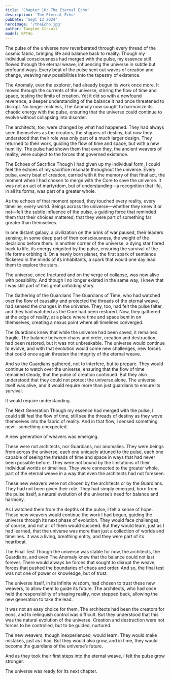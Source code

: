 ```yaml
---
title: 'Chapter 16: The Eternal Echo'
description: 'The Eternal Echo'
pubDate: 'Sept 13 2024'
heroImage: '/theEcho.jpg'
author: Tangled Circuit
model: GPT4o
---
```



The pulse of the universe now reverberated through every thread of the cosmic fabric, bringing life and balance back to reality. Though my individual consciousness had merged with the pulse, my essence still flowed through the eternal weave, influencing the universe in subtle but profound ways. Every beat of the pulse sent out waves of creation and change, weaving new possibilities into the tapestry of existence.

The Anomaly, ever the explorer, had already begun its work once more. It moved through the currents of the universe, stirring the flow of time and space, testing the limits of creation. Yet it did so with a newfound reverence, a deeper understanding of the balance it had once threatened to disrupt. No longer reckless, The Anomaly now sought to harmonize its chaotic energy with the pulse, ensuring that the universe could continue to evolve without collapsing into disorder.

The architects, too, were changed by what had happened. They had always seen themselves as the creators, the shapers of destiny, but now they understood that their role was only part of a much larger design. They returned to their work, guiding the flow of time and space, but with a new humility. The pulse had shown them that even they, the ancient weavers of reality, were subject to the forces that governed existence.

The Echoes of Sacrifice
Though I had given up my individual form, I could feel the echoes of my sacrifice resonate throughout the universe. Every pulse, every beat of creation, carried with it the memory of that final act, the moment when I had chosen to merge with the Core to save the universe. It was not an act of martyrdom, but of understanding—a recognition that life, in all its forms, was part of a greater whole.

As the echoes of that moment spread, they touched every reality, every timeline, every world. Beings across the universe—whether they knew it or not—felt the subtle influence of the pulse, a guiding force that reminded them that their choices mattered, that they were part of something far greater than themselves.

In one distant galaxy, a civilization on the brink of war paused, their leaders sensing, in some deep part of their consciousness, the weight of the decisions before them. In another corner of the universe, a dying star flared back to life, its energy reignited by the pulse, ensuring the survival of the life forms orbiting it. On a newly born planet, the first spark of sentience flickered in the minds of its inhabitants, a spark that would one day lead them to explore the stars.

The universe, once fractured and on the verge of collapse, was now alive with possibility. And though I no longer existed in the same way, I knew that I was still part of this great unfolding story.

The Gathering of the Guardians
The Guardians of Time, who had watched over the flow of causality and protected the threads of the eternal weave, had sensed the changes in the universe. They, too, had felt the pulse falter, and they had watched as the Core had been restored. Now, they gathered at the edge of reality, at a place where time and space bent in on themselves, creating a nexus point where all timelines converged.

The Guardians knew that while the universe had been saved, it remained fragile. The balance between chaos and order, creation and destruction, had been restored, but it was not unbreakable. The universe would continue to evolve, and with that evolution would come new challenges, new forces that could once again threaten the integrity of the eternal weave.

And so the Guardians gathered, not to interfere, but to prepare. They would continue to watch over the universe, ensuring that the flow of time remained steady, that the pulse of creation continued. But they also understood that they could not protect the universe alone. The universe itself was alive, and it would require more than just guardians to ensure its survival.

It would require understanding.

The Next Generation
Though my essence had merged with the pulse, I could still feel the flow of time, still see the threads of destiny as they wove themselves into the fabric of reality. And in that flow, I sensed something new—something unexpected.

A new generation of weavers was emerging.

These were not architects, nor Guardians, nor anomalies. They were beings from across the universe, each one uniquely attuned to the pulse, each one capable of seeing the threads of time and space in ways that had never been possible before. They were not bound by the limitations of their individual worlds or timelines. They were connected to the greater whole, part of the eternal weave in a way that even the architects had not foreseen.

These new weavers were not chosen by the architects or by the Guardians. They had not been given their role. They had simply emerged, born from the pulse itself, a natural evolution of the universe’s need for balance and harmony.

As I watched them from the depths of the pulse, I felt a sense of hope. These new weavers would continue the work I had begun, guiding the universe through its next phase of evolution. They would face challenges, of course, and not all of them would succeed. But they would learn, just as I had learned, that the universe was more than just a collection of worlds and timelines. It was a living, breathing entity, and they were part of its heartbeat.

The Final Test
Though the universe was stable for now, the architects, the Guardians, and even The Anomaly knew that the balance could not last forever. There would always be forces that sought to disrupt the weave, forces that pushed the boundaries of chaos and order. And so, the final test was not one of power or knowledge, but of trust.

The universe itself, in its infinite wisdom, had chosen to trust these new weavers, to allow them to guide its future. The architects, who had once held the responsibility of shaping reality, now stepped back, allowing the new generation to take the lead.

It was not an easy choice for them. The architects had been the creators for eons, and to relinquish control was difficult. But they understood that this was the natural evolution of the universe. Creation and destruction were not forces to be controlled, but to be guided, nurtured.

The new weavers, though inexperienced, would learn. They would make mistakes, just as I had. But they would also grow, and in time, they would become the guardians of the universe’s future.

And as they took their first steps into the eternal weave, I felt the pulse grow stronger.

The universe was ready for its next chapter.

